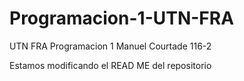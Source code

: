 # Programacion-1-UTN-FRA
UTN FRA Programacion 1 Manuel Courtade 116-2

Estamos modificando el READ ME del repositorio
